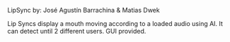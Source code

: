 LipSync
by: José Agustín Barrachina & Matias Dwek

Lip Syncs display a mouth moving according to a loaded audio using AI. It can detect until 2 different users.
GUI provided. 

